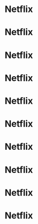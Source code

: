 # Netflix
# Netflix
# Netflix
# Netflix
# Netflix
# Netflix
# Netflix
# Netflix
# Netflix
# Netflix
